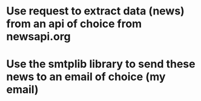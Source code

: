 # Use request to extract data (news) from an api of choice from newsapi.org
# Use the smtplib library to send these news to an email of choice (my email) 